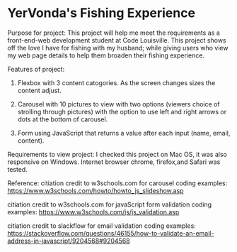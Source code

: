# YerVonda's Fishing Experience 

Purpose for project:
This project will help me meet the requirements as a front-end-web development student at Code Louisville.  This project shows off the love I have for fishing with my husband; while giving users who view my web page details to help them broaden their fishing experience. 

Features of project:
1) Flexbox with 3 content catogories. As the screen changes sizes the content adjust.

2) Carousel with 10 pictures to view with two options (viewers choice of strolling through pictures) with the option to use left and right arrows or dots at the bottom of carousel.

3) Form using JavaScript that returns a value after each input (name, email, content). 

Requirements to view project:
I checked this project on Mac OS, it was also responsive on Windows.  Internet browser chrome, firefox,and Safari was tested.


Reference:
citiation credit to w3schools.com for carousel coding examples:
https://www.w3schools.com/howto/howto_js_slideshow.asp

citiation credit to w3schools.com for javaScript form validation coding examples:
https://www.w3schools.com/js/js_validation.asp

citiation credit to slackflow for email validation coding examples:
https://stackoverflow.com/questions/46155/how-to-validate-an-email-address-in-javascript/9204568#9204568
